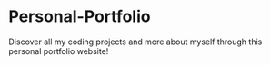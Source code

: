 # Personal-Portfolio
Discover all my coding projects and more about myself through this personal portfolio website!

